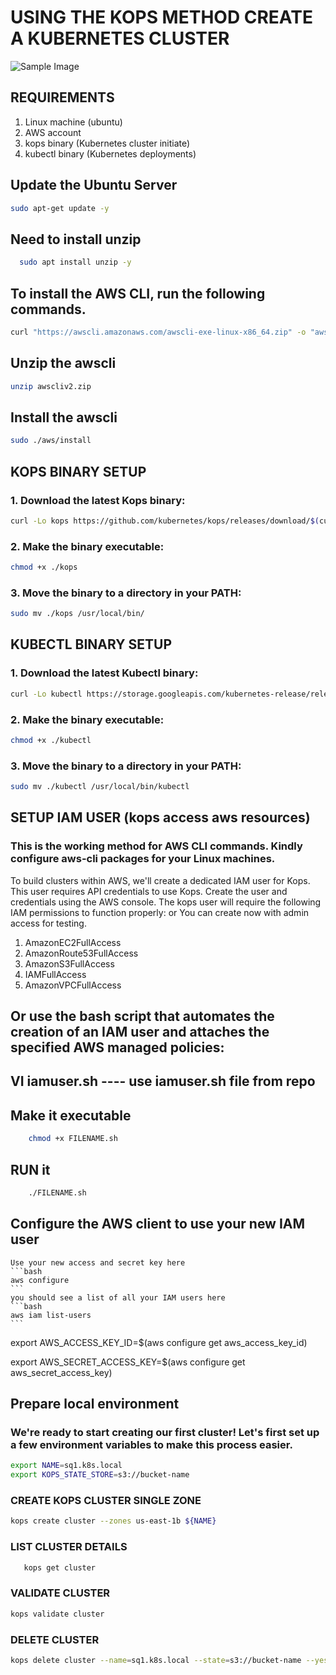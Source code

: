 # USING THE KOPS METHOD CREATE A KUBERNETES CLUSTER 

![Sample Image](https://drive.google.com/uc?export=view&id=174hu4SZa1pCvQFPm3O0l3TRctWta-oWX)

 

## REQUIREMENTS
1. Linux machine (ubuntu)
2. AWS account
3. kops binary (Kubernetes cluster initiate)
4. kubectl binary (Kubernetes deployments)

## Update the Ubuntu Server 
  ```bash
  sudo apt-get update -y
```
## Need to install unzip 
```bash
  sudo apt install unzip -y
```
## To install the AWS CLI, run the following commands.
```bash
curl "https://awscli.amazonaws.com/awscli-exe-linux-x86_64.zip" -o "awscliv2.zip"
```
## Unzip the awscli 
```bash
unzip awscliv2.zip
```
## Install the awscli
```bash
sudo ./aws/install
```

## KOPS BINARY SETUP
### 1. Download the latest Kops binary:
   ```bash
   curl -Lo kops https://github.com/kubernetes/kops/releases/download/$(curl -s https://api.github.com/repos/kubernetes/kops/releases/latest | grep tag_name | cut -d '"' -f 4)/kops-linux-amd64
   ```
### 2. Make the binary executable:
   ```bash
   chmod +x ./kops
```
### 3. Move the binary to a directory in your PATH:
   ```bash
   sudo mv ./kops /usr/local/bin/
```
## KUBECTL BINARY SETUP
### 1. Download the latest Kubectl binary:
   ```bash
   curl -Lo kubectl https://storage.googleapis.com/kubernetes-release/release/$(curl -s https://storage.googleapis.com/kubernetes-release/release/stable.txt)/bin/linux/amd64/kubectl
```
### 2. Make the binary executable:
   ```bash
   chmod +x ./kubectl
```
### 3. Move the binary to a directory in your PATH:
   ```bash
   sudo mv ./kubectl /usr/local/bin/kubectl
```
## SETUP IAM USER (kops access aws resources)
### This is the working method for AWS CLI commands. Kindly configure aws-cli packages for your Linux machines.

To build clusters within AWS, we'll create a dedicated IAM user for Kops. This user requires API credentials to use Kops. Create the user and credentials using the AWS console.
The kops user will require the following IAM permissions to function properly: or You can create now with admin access for testing.
  
   1. AmazonEC2FullAccess
   2. AmazonRoute53FullAccess
   3. AmazonS3FullAccess
   4. IAMFullAccess
   5. AmazonVPCFullAccess
   
## Or use the bash script that automates the creation of an IAM user and attaches the specified AWS managed policies:

## VI iamuser.sh ---- use iamuser.sh file from repo

## Make it executable
```bash
    chmod +x FILENAME.sh
```
## RUN it
```bash
    ./FILENAME.sh
```
## Configure the AWS client to use your new IAM user
    Use your new access and secret key here
    ```bash
    aws configure
    ```
    you should see a list of all your IAM users here
    ```bash    
    aws iam list-users
    ```


   export AWS_ACCESS_KEY_ID=$(aws configure get aws_access_key_id)
   
   export AWS_SECRET_ACCESS_KEY=$(aws configure get aws_secret_access_key)


## Prepare local environment

### We're ready to start creating our first cluster! Let's first set up a few environment variables to make this process easier.
 ```bash
 export NAME=sq1.k8s.local
 export KOPS_STATE_STORE=s3://bucket-name
```
### CREATE KOPS CLUSTER SINGLE ZONE 
 ```bash
 kops create cluster --zones us-east-1b ${NAME}
 ```
### LIST CLUSTER DETAILS
```bash
   kops get cluster
```
### VALIDATE CLUSTER
  ```bash
  kops validate cluster
```
 ### DELETE CLUSTER 
 ```bash
 kops delete cluster --name=sq1.k8s.local --state=s3://bucket-name --yes
```
